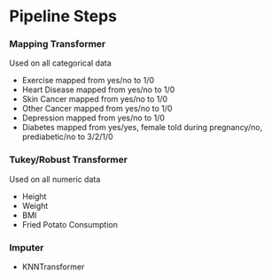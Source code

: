 # Pipeline Steps

### Mapping Transformer
Used on all categorical data
- Exercise mapped from yes/no to 1/0
- Heart Disease mapped from yes/no to 1/0
- Skin Cancer mapped from yes/no to 1/0
- Other Cancer mapped from yes/no to 1/0
- Depression mapped from yes/no to 1/0
- Diabetes mapped from yes/yes, female told during pregnancy/no, prediabetic/no to 3/2/1/0

 ### Tukey/Robust Transformer
 Used on all numeric data
 - Height
 - Weight
 - BMI
 - Fried Potato Consumption

### Imputer
- KNNTransformer

